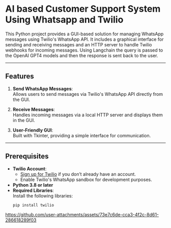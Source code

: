 # AI based Customer Support System Using Whatsapp and Twilio

This Python project provides a GUI-based solution for managing WhatsApp messages using Twilio's WhatsApp API. It includes a graphical interface for sending and receiving messages and an HTTP server to handle Twilio webhooks for incoming messages. Using Langchain the query is passed to the OpenAI GPT4 models and then the response is sent back to the user.

---

## Features

1. **Send WhatsApp Messages**:  
   Allows users to send messages via Twilio's WhatsApp API directly from the GUI.
   
2. **Receive Messages**:  
   Handles incoming messages via a local HTTP server and displays them in the GUI.

3. **User-Friendly GUI**:  
   Built with Tkinter, providing a simple interface for communication.

---

## Prerequisites

- **Twilio Account**:  
  - [Sign up for Twilio](https://www.twilio.com) if you don’t already have an account.
  - Enable Twilio's WhatsApp sandbox for development purposes.
- **Python 3.8 or later**
- **Required Libraries**:  
  Install the following libraries:
  ```bash
  pip install twilio


https://github.com/user-attachments/assets/73e7c6de-cca3-4f2c-8d61-286618289f03

